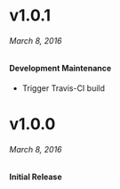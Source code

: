 # v1.0.1

###### March 8, 2016

#### Development Maintenance

* Trigger Travis-CI build

# v1.0.0

###### March 8, 2016

#### Initial Release
